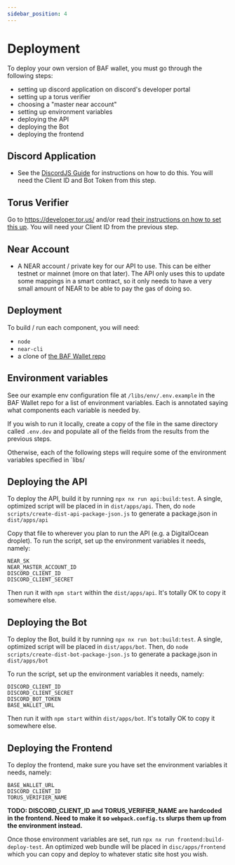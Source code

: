 ```yaml
---
sidebar_position: 4
---
```


# Deployment

To deploy your own version of BAF wallet, you must go through the following steps:
- setting up discord application on discord's developer portal
- setting up a torus verifier
- choosing a "master near account"
- setting up environment variables
- deploying the API
- deploying the Bot
- deploying the frontend

## Discord Application

- See the [DiscordJS Guide](https://discordjs.guide/preparations/setting-up-a-bot-application.html#creating-your-bot) for instructions on how to do this. You will need the Client ID and Bot Token from this step.

## Torus Verifier

Go to https://developer.tor.us/ and/or read [their instructions on how to set this up]( https://docs.tor.us/customauth/setting-up-verifiers/seting-up-verifiers). You will need your Client ID from the previous step.

## Near Account
- A NEAR account / private key for our API to use. This can be either testnet or mainnet (more on that later). The API only uses this to update some mappings in a smart contract, so it only needs to have a very small amount of NEAR to be able to pay the gas of doing so.

## Deployment

To build / run each component, you will need:

- `node`
- `near-cli`
- a clone of [the BAF Wallet repo](https://github.com/bafnetwork/baf-wallet-v3)

## Environment variables

See our example env configuration file at `/libs/env/.env.example` in the BAF Wallet repo for a list of environment variables. Each is annotated saying what components each variable is needed by. 

If you wish to run it locally, create a copy of the file in the same directory called `.env.dev` and populate all of the fields from the results from the previous steps.

Otherwise, each of the following steps will require some of the environment variables specified in `libs/

## Deploying the API

To deploy the API, build it by running `npx nx run api:build:test`. A single, optimized script will be placed in in `dist/apps/api`. Then, do `node scripts/create-dist-api-package-json.js` to generate a package.json in `dist/apps/api`

Copy that file to wherever you plan to run the API (e.g. a DigitalOcean droplet). To run the script, set up the environment variables it needs, namely:

```env
NEAR_SK
NEAR_MASTER_ACCOUNT_ID
DISCORD_CLIENT_ID
DISCORD_CLIENT_SECRET
```

Then run it with `npm start` within the `dist/apps/api`. It's totally OK to copy it somewhere else.


## Deploying the Bot

To deploy the Bot, build it by running `npx nx run bot:build:test`. A single, optimized script will be placed in `dist/apps/bot`. Then, do `node scripts/create-dist-bot-package-json.js` to generate a package.json in `dist/apps/bot`

To run the script, set up the environment variables it needs, namely:

```
DISCORD_CLIENT_ID
DISCORD_CLIENT_SECRET
DISCORD_BOT_TOKEN
BASE_WALLET_URL
```

Then run it with `npm start` within `dist/apps/bot`. It's totally OK to copy it somewhere else.


## Deploying the Frontend

To deploy the frontend, make sure you have set the environment variables it needs, namely:

```
BASE_WALLET_URL
DISCORD_CLIENT_ID
TORUS_VERIFIER_NAME
```

**TODO: DISCORD_CLIENT_ID and TORUS_VERIFIER_NAME are hardcoded in the frontend. Need to make it so `webpack.config.ts` slurps them up from the environment instead.**

Once those environment variables are set, run `npx nx run frontend:build-deploy-test`. An optimized web bundle will be placed in `disc/apps/frontend` which you can copy and deploy to whatever static site host you wish.
